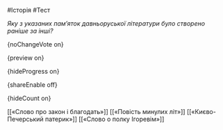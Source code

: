 #Історія #Тест

*Яку з указаних пам’яток давньоруської літератури було створено раніше за інші?*

{noChangeVote on}

{preview on}

{hideProgress on}

{shareEnable off}

{hideCount on}

[[«Слово про закон і благодать»]]
[[«Повість минулих літ»]]
[[«Києво-Печерський патерик»]]
[[«Слово о полку Ігоревім»]]
